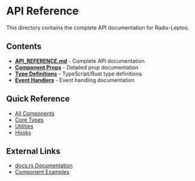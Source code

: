 # API Reference

This directory contains the complete API documentation for Radix-Leptos.

## Contents

- **[API_REFERENCE.md](./API_REFERENCE.md)** - Complete API documentation
- **[Component Props](./component-props.md)** - Detailed prop documentation
- **[Type Definitions](./types.md)** - TypeScript/Rust type definitions
- **[Event Handlers](./events.md)** - Event handling documentation

## Quick Reference

- [All Components](./components/)
- [Core Types](./types/)
- [Utilities](./utilities/)
- [Hooks](./hooks/)

## External Links

- [docs.rs Documentation](https://docs.rs/radix-leptos)
- [Component Examples](https://radix-leptos.dev/examples/)
